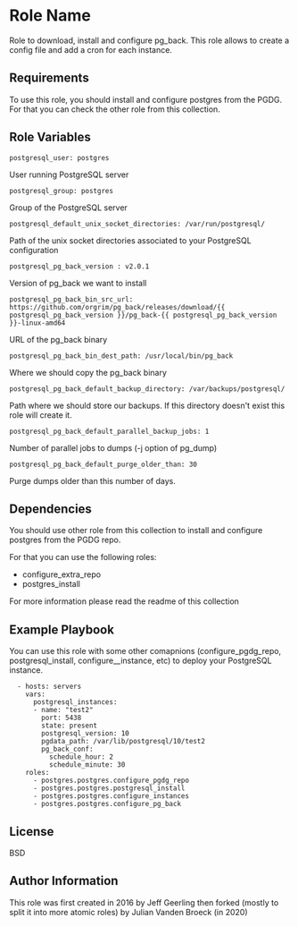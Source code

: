 Role Name
=========

Role to download, install and configure pg_back. This role allows to create a 
config file  and add a cron for each instance.

Requirements
------------

To use this role, you should install and configure postgres from the PGDG. For 
that you can check the other role from this collection.


Role Variables
--------------

    postgresql_user: postgres
User running PostgreSQL server

    postgresql_group: postgres
Group of the PostgreSQL server

    postgresql_default_unix_socket_directories: /var/run/postgresql/
Path of the unix socket directories associated to your PostgreSQL configuration

    postgresql_pg_back_version : v2.0.1
Version of pg_back we want to install 

    postgresql_pg_back_bin_src_url: https://github.com/orgrim/pg_back/releases/download/{{ postgresql_pg_back_version }}/pg_back-{{ postgresql_pg_back_version }}-linux-amd64
URL of the pg_back binary

    postgresql_pg_back_bin_dest_path: /usr/local/bin/pg_back
Where we should copy the pg_back binary

    postgresql_pg_back_default_backup_directory: /var/backups/postgresql/
Path where we should store our backups. If this directory doesn't exist this
role will create it.

    postgresql_pg_back_default_parallel_backup_jobs: 1
Number of parallel jobs to dumps (-j option of pg_dump)

    postgresql_pg_back_default_purge_older_than: 30
Purge dumps older than this number of days.

Dependencies
------------
You should use other role from this collection to install and configure 
postgres from the PGDG repo. 

For that you can use the following roles:
- configure_extra_repo
- postgres_install


For more information please read the readme of this collection

Example Playbook
----------------

You can use this role with some other comapnions (configure_pgdg_repo, 
postgresql_install, configure__instance, etc) to deploy your PostgreSQL 
instance.

      - hosts: servers
        vars:
          postgresql_instances:
          - name: "test2"
            port: 5438
            state: present
            postgresql_version: 10
            pgdata_path: /var/lib/postgresql/10/test2
            pg_back_conf:
              schedule_hour: 2
              schedule_minute: 30
        roles:
          - postgres.postgres.configure_pgdg_repo
          - postgres.postgres.postgresql_install
          - postgres.postgres.configure_instances
          - postgres.postgres.configure_pg_back

License
-------
BSD

Author Information
------------------

This role was first created in 2016 by Jeff Geerling then forked (mostly to 
split it into more atomic roles) by Julian Vanden Broeck (in 2020)

